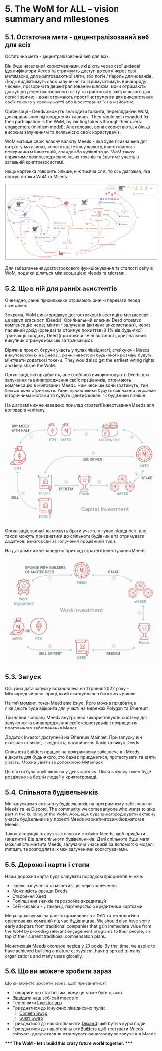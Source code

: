 # 5. The WoM for ALL – vision summary and milestones

## 5.1. Остаточна мета - децентралізований веб для всіх

Остаточна мета - децентралізований веб для всіх.

Він буде населений користувачами, які діють через свої цифрові ідентифікатори Xeeds та отримують доступ до світу через свої метамаски, для криптовалютної еліти, або логін / пароль для новачків. Люди виділятимуть своє залучення та отримуватимуть винагороду чесним, прозорим та децентралізованим шляхом. Вони отримають доступ до децентралізованого світу та криптосвіту завтрашнього дня легко і звично - вони отримають прості інструменти для використання своїх токенів у своєму житті або інвестування їх на майбутнє.

Організації - Deeds зможуть знаходити таланти, переглядаючи WoM, для правильних підтверджених навичок. They would get rewarded for their participation in the WoM, by minting tokens through their users engagement (mintium model). Але головне, вони скористаються більш високим залученням та лояльністю своїх користувачів.

WoM матиме свою власну валюту Meeds - яка буде призначена для витрат у магазинах, конвертації у іншу валюту, інвестування з поверненням інвестицій, оренди або купівлі тощо. WoM також сприятиме розповсюдженню інших токенів та братиме участь в загальній криптоекосистемі.

Якщо картинка говорить більше, ніж тисяча слів, то ось діаграма, яка описує потоки WoM та Meeds

![Потоки WoM та Meeds](en/img/wom-flows.png)

Для забезпечення довгострокового функціонування та сталості світу в WoM, податки діляться між асоціацією Meeds та містами.

## 5.2. Що в ній для ранніх асистентів

Очевидно, ранні прихильники отримають значні переваги перед пізнішими.

Зокрема, WoM винагороджує довгострокові інвестиції в метавсесвіт - це викуп власності (Deeds). Оригінальний власник Deed отримує компенсацію через мінтинг залучення (активне використання), через пасивний дохід (оренда) та отримує пожиттєвий 1% від будь-якої транзакції продажу Deed (при кожній зміні власності, оригінальний викупник отримує комісію за транзакцію).

Вірячи в проект, беручи участь у пулах ліквідності, стейкуючи Meeds, викуповуючи їх на Deeds... ранні інвестори будь-якого розміру будуть мінтувати додаткові токени. They would also get the earliest voting rights and help shape the WoM.

Організації, які придбають, але особливо використовують Deeds для залучення та винагородження своїх працівників, отримають компенсацію в мінтованих Meeds. Чим чесніше вони гратимуть, тим більше вони отримають.  Ранні прихильники будуть пов'язані з першими історичними містами та будуть ідентифіковані як будівники пізніше.

На діаграмі нижче наведено приклад стратегії інвестування Meeds для володарів капіталу:

![Стратегія інвестування Meeds для володарів капіталу](en/img/invest-capital.png)

Організації, звичайно, можуть брати участь у пулах ліквідності, але також можуть приєднатися до спільноти будівників та отримувати додаткові винагороди за залучення працівників туди.

На діаграмі нижче наведено приклад стратегії інвестування Meeds

![Стратегія інвестування Meeds для володарів роботи](en/img/invest-work.png)

## 5.3. Запуск

Офіційна дата запуску встановлена на 1 травня 2022 року - Міжнародний день праці, який святкується в багатьох країнах.

На той момент, токен Meed вже існує. Його можна придбати, а ліквідність буде відкрита для участі на мережах Polygon та Ethereum.

Три члени асоціації Meeds внутрішньо використовують систему для залучення та винагородження своїх користувачів і покращення програмного забезпечення Meeds.

Додаток Investor доступний на Ethereum Mainnet. При запуску він включає стейкінг, ліквідність, накопичення балів та викуп Deeds.

Спільнота Builders працює на програмному забезпеченні Meeds, відкрита для будь-якого, хто бажає приєднатися, протестувати та взяти участь. Можна увійти за допомогою Metamask.

Ця стаття була опублікована у день запуску. Після запуску токен буде розділено на безліч людей у криптогромаді.

## 5.4. Спільнота будівельників

Ми запускаємо спільноту будівельників на програмному забезпеченні Meeds та на Discord.  The community welcomes anyone who wants to take part in the building of the WoM. Асоціація буде винагороджувати активну участь будівельників у проекті Meeds маркетинговим бюджетом в Meeds.

Також асоціація планує застосувати стейкінг Meeds, щоб придбати (виділити) Дід для спільноти будівельників. Далі спільнота буде мати можливість мінтити Meeds, залучаючи учасників за допомогою моделі mintium, та розподіляти їх між залученими користувачами.

## 5.5. Дорожні карти і етапи

Наша дорожня карта буде слідувати порядком пріоритетів нижче:

- Індекс залучення та монетизація через залучення
- Можливість оренди Deeds
- Створення Xeed
- Поліпшення значків та розробка акредитацій
- DeFi-сервіси - у гаманці, партнерство з кредитними картками

Ми розраховуємо на ранніх прихильників з DAO та технологічно орієнтованих компаній під час будівництва. We should also have some early adopters from traditional companies that gain immediate value from the WoM by providing relevant engagement programs to their people, on top of their current traditional compensation plans.

Монетизація Meeds охоплює період у 20 років. By that time, we aspire to have achieved building a mature ecosystem, having spread to many organizations and many users globally.

## 5.6. Що ви можете зробити зараз

Що ви можете зробити зараз, щоб приєднатися?

- Поширити цю статтю тим, кому це може бути цікаво.
- Відвідати наш веб-сай [meeds.io](https://www.meeds.io/)
- Перевірити [Investor app](https://meeds.io/investors)
- Приєднатися до існуючих ліквіднісних пулів:
  - [Cometh Swap](https://swap.cometh.io/)
  - [Sushi Swap](https://sushi.com)
- Приєднатися до нашої спільноти [Discord](https://discord.com/invite/hAuADSq3) щоб бути в курсі подій
- Приєднатися до нашої спільноти[Builders](https://meeds.io/builders) щоб тестувати Meeds software, долучатися та отримувати винагороду за залучення Meeds

**\*\*\* The WoM - let’s build this crazy future world together. \*\*\***